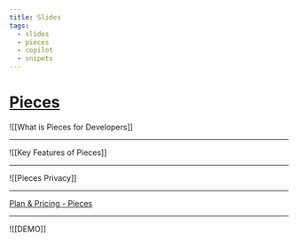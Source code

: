 ```yaml
---
title: Slides
tags:
  - slides
  - pieces
  - copilot
  - snipets
---
```

# [Pieces](https://pieces.app/)

![[What is Pieces for Developers]]

---

![[Key Features of Pieces]]

---

![[Pieces Privacy]]

---

[Plan & Pricing - Pieces](https://code.pieces.app/pricing)

---

![[DEMO]]

